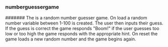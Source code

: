 ### numberguessergame
####### The is a random number guesser game. On load a random number variable between 1-100 is created. The user then inputs their guess. If the guess is correct the game responds "Boom!" if the user guesses too low or too high the game responds with the appropriate hint. On reset the game loads a new random number and the game begins again. 
